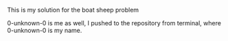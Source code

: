 This is my solution for the boat sheep problem

0-unknown-0 is me as well, I pushed to the repository from terminal, where 0-unknown-0 is my name.
